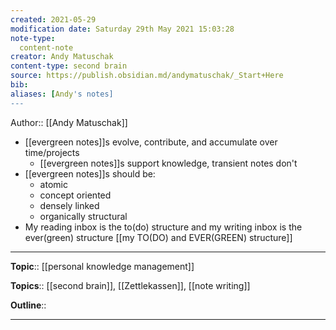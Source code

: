 ```yaml
---
created: 2021-05-29
modification date: Saturday 29th May 2021 15:03:28
note-type: 
  content-note
creator: Andy Matuschak
content-type: second brain
source: https://publish.obsidian.md/andymatuschak/_Start+Here
bib:
aliases: [Andy's notes]
---
```


Author:: [[Andy Matuschak]]
- [[evergreen notes]]s evolve, contribute, and accumulate over time/projects
	- [[evergreen notes]]s support knowledge, transient notes don't
- [[evergreen notes]]s should be:
	- atomic
	- concept oriented
	- densely linked
	- organically structural
- My reading inbox is  the to(do) structure and my writing inbox is the ever(green) structure [[my TO(DO) and EVER(GREEN) structure]]

---

**Topic**:: [[personal knowledge management]]

**Topics**::  [[second brain]], [[Zettlekassen]], [[note writing]]

**Outline**::

--- 



